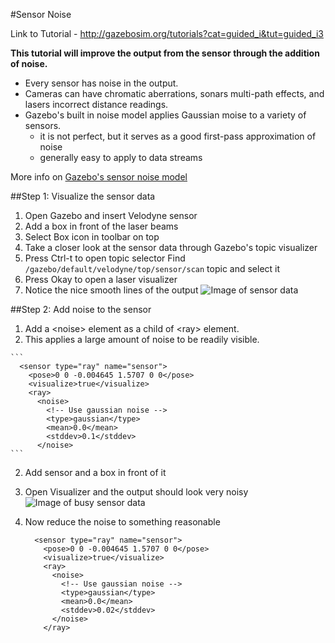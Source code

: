 #Sensor Noise

Link to Tutorial - http://gazebosim.org/tutorials?cat=guided_i&tut=guided_i3

**This tutorial will improve the output from the sensor through the addition of noise.**

- Every sensor has noise in the output.
- Cameras can have chromatic aberrations, sonars multi-path effects, and lasers incorrect distance readings.
- Gazebo's built in noise model applies Gaussian moise to a variety of sensors.
  - it is not perfect, but it serves as a good first-pass approximation of noise
  - generally easy to apply to data streams
  
More info on [Gazebo's sensor noise model](https://github.com/mperez13/ROS-Tutorials/blob/master/gazebo_notes/sensor_noise_model_info.md)


##Step 1: Visualize the sensor data

1. Open Gazebo and insert Velodyne sensor
2. Add a box in front of the laser beams
  1. Select Box icon in toolbar on top
3. Take a closer look at the sensor data through Gazebo's topic visualizer
  1. Press Ctrl-t to open topic selector
      Find `/gazebo/default/velodyne/top/sensor/scan` topic and select it
  2. Press Okay to open a laser visualizer
3. Notice the nice smooth lines of the output
    ![Image of sensor data](https://bitbucket.org/osrf/gazebo_tutorials/raw/default/guided_i/files/velodyne_vis_no_noise.png)

##Step 2: Add noise to the sensor

1. Add a \<noise> element as a child of \<ray> element.
  1. This applies a large amount of noise to be readily visible.
  
    ```
      <sensor type="ray" name="sensor">
        <pose>0 0 -0.004645 1.5707 0 0</pose>
        <visualize>true</visualize>
        <ray>
          <noise>
            <!-- Use gaussian noise -->
            <type>gaussian</type>
            <mean>0.0</mean>
            <stddev>0.1</stddev>
          </noise>
    ```
2. Add sensor and a box in front of it
3. Open Visualizer and the output should look very noisy
    ![Image of busy sensor data](https://bitbucket.org/osrf/gazebo_tutorials/raw/default/guided_i/files/velodyne_noisy.png)
4. Now reduce the noise to something reasonable

    ```
      <sensor type="ray" name="sensor">
        <pose>0 0 -0.004645 1.5707 0 0</pose>
        <visualize>true</visualize>
        <ray>
          <noise>
            <!-- Use gaussian noise -->
            <type>gaussian</type>
            <mean>0.0</mean>
            <stddev>0.02</stddev>
          </noise>
        </ray>
    ```
    
    
    
    
    
    
    
    
    
    
    

